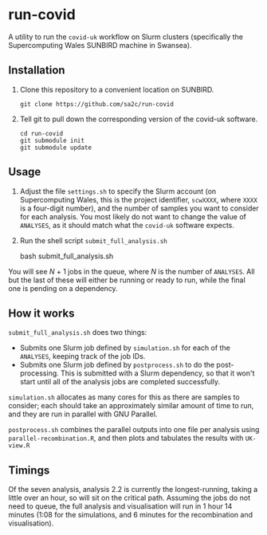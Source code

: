 # run-covid

A utility to run the `covid-uk` workflow on Slurm clusters (specifically the
Supercomputing Wales SUNBIRD machine in Swansea).

## Installation

1. Clone this repository to a convenient location on SUNBIRD.

       git clone https://github.com/sa2c/run-covid

2. Tell git to pull down the corresponding version of the covid-uk software.

       cd run-covid
       git submodule init
       git submodule update


## Usage

1. Adjust the file `settings.sh` to specify the Slurm account (on Supercomputing
   Wales, this is the project identifier, `scwXXXX`, where `XXXX` is a four-digit
   number), and the number of samples you want to consider for each analysis.
   You most likely do not want to change the value of `ANALYSES`, as it should match
   what the `covid-uk` software expects.
2. Run the shell script `submit_full_analysis.sh`

    bash submit_full_analysis.sh

You will see *N* + 1 jobs in the queue, where *N* is the number of `ANALYSES`.
All but the last of these will either be running or ready to run, while the final one
is pending on a dependency.


## How it works

`submit_full_analysis.sh` does two things:

* Submits one Slurm job defined by `simulation.sh` for each of the `ANALYSES`, keeping 
  track of the job IDs.
* Submits one Slurm job defined by `postprocess.sh` to do the post-processing. This
  is submitted with a Slurm dependency, so that it won't start until all of the analysis
  jobs are completed successfully.

`simulation.sh` allocates as many cores for this as there are samples to consider;
each should take an approximately similar amount of time to run, and they are run in
parallel with GNU Parallel.

`postprocess.sh` combines the parallel outputs into one file per analysis using
`parallel-recombination.R`, and then plots and tabulates the results with `UK-view.R`


## Timings

Of the seven analysis, analysis 2.2 is currently the longest-running, taking a little over
an hour, so will sit on the critical path. Assuming the jobs do not need to queue, the
full analysis and visualisation will run in 1 hour 14 minutes (1:08 for the simulations,
and 6 minutes for the recombination and visualisation).
